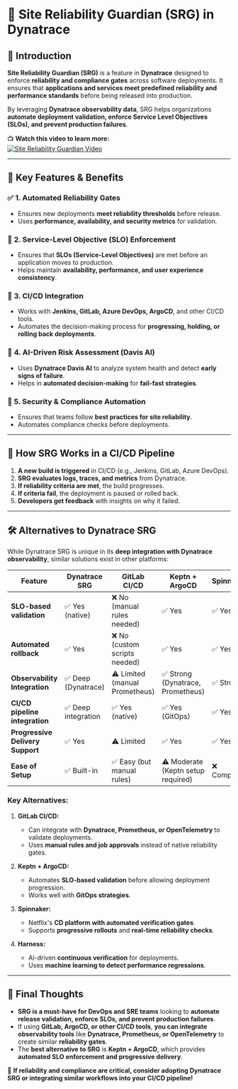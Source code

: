# 🚀 Site Reliability Guardian (SRG) in Dynatrace

## 🎯 Introduction
**Site Reliability Guardian (SRG)** is a feature in **Dynatrace** designed to enforce **reliability and compliance gates** across software deployments. It ensures that **applications and services meet predefined reliability and performance standards** before being released into production.

By leveraging **Dynatrace observability data**, SRG helps organizations **automate deployment validation, enforce Service Level Objectives (SLOs), and prevent production failures**.

📺 **Watch this video to learn more:**  
[![Site Reliability Guardian Video](https://img.youtube.com/vi/MMKIPS2lVO8/0.jpg)](https://youtu.be/MMKIPS2lVO8?si=KLLVQM00Ld8rM_Cw)

---

## 🔑 Key Features & Benefits

### ✅ **1. Automated Reliability Gates**
- Ensures new deployments **meet reliability thresholds** before release.
- Uses **performance, availability, and security metrics** for validation.

### 🎯 **2. Service-Level Objective (SLO) Enforcement**
- Ensures that **SLOs (Service-Level Objectives)** are met before an application moves to production.
- Helps maintain **availability, performance, and user experience consistency**.

### 🔄 **3. CI/CD Integration**
- Works with **Jenkins, GitLab, Azure DevOps, ArgoCD**, and other CI/CD tools.
- Automates the decision-making process for **progressing, holding, or rolling back deployments**.

### 🤖 **4. AI-Driven Risk Assessment (Davis AI)**
- Uses **Dynatrace Davis AI** to analyze system health and detect **early signs of failure**.
- Helps in **automated decision-making** for **fail-fast strategies**.

### 🔐 **5. Security & Compliance Automation**
- Ensures that teams follow **best practices for site reliability**.
- Automates compliance checks before deployments.

---

## 🚀 **How SRG Works in a CI/CD Pipeline**
1. **A new build is triggered** in CI/CD (e.g., Jenkins, GitLab, Azure DevOps).
2. **SRG evaluates logs, traces, and metrics** from Dynatrace.
3. **If reliability criteria are met**, the build progresses.
4. **If criteria fail**, the deployment is paused or rolled back.
5. **Developers get feedback** with insights on why it failed.

---

## 🛠️ **Alternatives to Dynatrace SRG**
While Dynatrace SRG is unique in its **deep integration with Dynatrace observability**, similar solutions exist in other platforms:

| **Feature** | **Dynatrace SRG** | **GitLab CI/CD** | **Keptn + ArgoCD** | **Spinnaker** | **Harness** |
|------------|----------------|-----------------|-----------------|------------|---------|
| **SLO-based validation** | ✅ Yes (native) | ❌ No (manual rules needed) | ✅ Yes | ✅ Yes | ✅ Yes |
| **Automated rollback** | ✅ Yes | ❌ No (custom scripts needed) | ✅ Yes | ✅ Yes | ✅ Yes |
| **Observability Integration** | ✅ Deep (Dynatrace) | ⚠️ Limited (manual Prometheus) | ✅ Strong (Dynatrace, Prometheus) | ✅ Strong | ✅ Strong |
| **CI/CD pipeline integration** | ✅ Deep integration | ✅ Yes (native) | ✅ Yes (GitOps) | ✅ Yes | ✅ Yes |
| **Progressive Delivery Support** | ✅ Yes | ⚠️ Limited | ✅ Yes | ✅ Yes | ✅ Yes |
| **Ease of Setup** | ✅ Built-in | ✅ Easy (but manual rules) | ⚠️ Moderate (Keptn setup required) | ❌ Complex | ✅ Easier than Spinnaker |

### **Key Alternatives:**
1. **GitLab CI/CD:**  
   - Can integrate with **Dynatrace, Prometheus, or OpenTelemetry** to validate deployments.
   - Uses **manual rules and job approvals** instead of native reliability gates.
   
2. **Keptn + ArgoCD:**  
   - Automates **SLO-based validation** before allowing deployment progression.
   - Works well with **GitOps strategies**.

3. **Spinnaker:**  
   - Netflix's **CD platform with automated verification gates**.
   - Supports **progressive rollouts** and **real-time reliability checks**.

4. **Harness:**  
   - AI-driven **continuous verification** for deployments.
   - Uses **machine learning to detect performance regressions**.

---

## 📌 **Final Thoughts**
- **SRG is a must-have for DevOps and SRE teams** looking to **automate release validation, enforce SLOs, and prevent production failures**.
- If using **GitLab, ArgoCD, or other CI/CD tools**, **you can integrate observability tools** like **Dynatrace, Prometheus, or OpenTelemetry** to create similar **reliability gates**.
- The **best alternative to SRG** is **Keptn + ArgoCD**, which provides **automated SLO enforcement and progressive delivery**.

🚀 **If reliability and compliance are critical, consider adopting Dynatrace SRG or integrating similar workflows into your CI/CD pipeline!**
